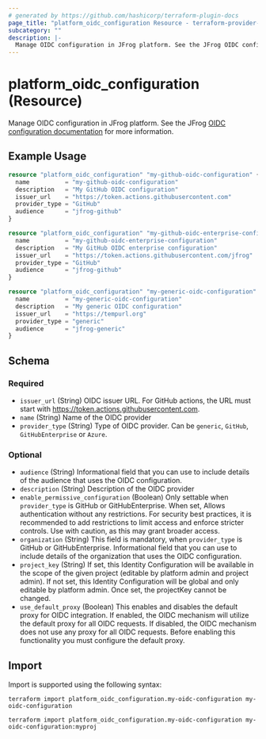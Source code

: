 ```yaml
---
# generated by https://github.com/hashicorp/terraform-plugin-docs
page_title: "platform_oidc_configuration Resource - terraform-provider-platform"
subcategory: ""
description: |-
  Manage OIDC configuration in JFrog platform. See the JFrog OIDC configuration documentation https://jfrog.com/help/r/jfrog-platform-administration-documentation/configure-an-oidc-integration for more information.
---
```


# platform_oidc_configuration (Resource)

Manage OIDC configuration in JFrog platform. See the JFrog [OIDC configuration documentation](https://jfrog.com/help/r/jfrog-platform-administration-documentation/configure-an-oidc-integration) for more information.

## Example Usage

```terraform
resource "platform_oidc_configuration" "my-github-oidc-configuration" {
  name          = "my-github-oidc-configuration"
  description   = "My GitHub OIDC configuration"
  issuer_url    = "https://token.actions.githubusercontent.com"
  provider_type = "GitHub"
  audience      = "jfrog-github"
}

resource "platform_oidc_configuration" "my-github-oidc-enterprise-configuration" {
  name          = "my-github-oidc-enterprise-configuration"
  description   = "My GitHub OIDC enterprise configuration"
  issuer_url    = "https://token.actions.githubusercontent.com/jfrog"
  provider_type = "GitHub"
  audience      = "jfrog-github"
}

resource "platform_oidc_configuration" "my-generic-oidc-configuration" {
  name          = "my-generic-oidc-configuration"
  description   = "My generic OIDC configuration"
  issuer_url    = "https://tempurl.org"
  provider_type = "generic"
  audience      = "jfrog-generic"
}
```

<!-- schema generated by tfplugindocs -->
## Schema

### Required

- `issuer_url` (String) OIDC issuer URL. For GitHub actions, the URL must start with https://token.actions.githubusercontent.com.
- `name` (String) Name of the OIDC provider
- `provider_type` (String) Type of OIDC provider. Can be `generic`, `GitHub`, `GitHubEnterprise` or `Azure`.

### Optional

- `audience` (String) Informational field that you can use to include details of the audience that uses the OIDC configuration.
- `description` (String) Description of the OIDC provider
- `enable_permissive_configuration` (Boolean) Only settable when `provider_type` is GitHub or GitHubEnterprise. When set, Allows authentication without any restrictions. For security best practices, it is recommended to add restrictions to limit access and enforce stricter controls. Use with caution, as this may grant broader access.
- `organization` (String) This field is mandatory, when `provider_type` is GitHub or GitHubEnterprise. Informational field that you can use to include details of the organization that uses the OIDC configuration.
- `project_key` (String) If set, this Identity Configuration will be available in the scope of the given project (editable by platform admin and project admin). If not set, this Identity Configuration will be global and only editable by platform admin. Once set, the projectKey cannot be changed.
- `use_default_proxy` (Boolean) This enables and disables the default proxy for OIDC integration. If enabled, the OIDC mechanism will utilize the default proxy for all OIDC requests. If disabled, the OIDC mechanism does not use any proxy for all OIDC requests. Before enabling this functionality you must configure the default proxy.

## Import

Import is supported using the following syntax:

```shell
terraform import platform_oidc_configuration.my-oidc-configuration my-oidc-configuration

terraform import platform_oidc_configuration.my-oidc-configuration my-oidc-configuration:myproj
```
